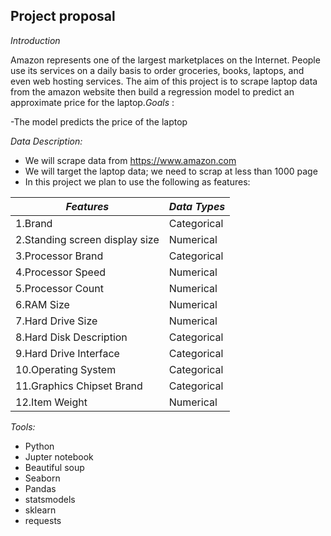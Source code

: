 ## Project proposal

*Introduction*

Amazon represents one of the largest marketplaces on the Internet. People use its services on a daily basis to order groceries, books, laptops, and even web hosting services. The aim of this project is to scrape laptop data from the amazon website then build a regression model to predict an approximate price for the laptop.*Goals* :

-The model predicts the price of the laptop

*Data Description:*

- We will scrape data from https://www.amazon.com
- We will target the laptop data; we need to scrap at less than 1000 page
- In this project we plan to use the following as features:

| *Features* | *Data Types* |
| --- | --- |
| 1.Brand | Categorical |
| 2.Standing screen display size | Numerical |
| 3.Processor Brand | Categorical |
| 4.Processor Speed | Numerical |
| 5.Processor Count | Numerical |
| 6.RAM Size | Numerical |
| 7.Hard Drive Size | Numerical |
| 8.Hard Disk Description | Categorical |
| 9.Hard Drive Interface | Categorical |
| 10.Operating System | Categorical |
| 11.Graphics Chipset Brand | Categorical |
| 12.Item Weight | Numerical |

*Tools:*

- Python
- Jupter notebook
- Beautiful soup
- Seaborn
- Pandas
- statsmodels
- sklearn
- requests
